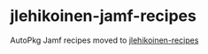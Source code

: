 # jlehikoinen-jamf-recipes

AutoPkg Jamf recipes moved to [jlehikoinen-recipes](https://github.com/autopkg/jlehikoinen-recipes)
